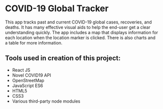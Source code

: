 # COVID-19 Global Tracker  

This app tracks past and current COVID-19 global cases, recoveries, and deaths. It has many effective visual aids to help the end-user get a clear understanding quickly. The app includes a map that displays information for each location when the location marker is clicked. There is also charts and a table for more information.

## Tools used in creation of this project:
- React JS
- Novel COVID19 API
- OpenStreetMap
- JavaScript ES6
- HTML5
- CSS3
- Various third-party node modules